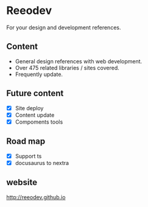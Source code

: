 # Reeodev
For your design and development references.

## Content
- General design references with web development.  
- Over 475 related libraries / sites covered.  
- Frequently update.  

## Future content
- [x] Site deploy
- [x] Content update
- [x] Compoments tools

## Road map
- [x] Support ts
- [x] docusaurus to nextra

## website
http://reeodev.github.io